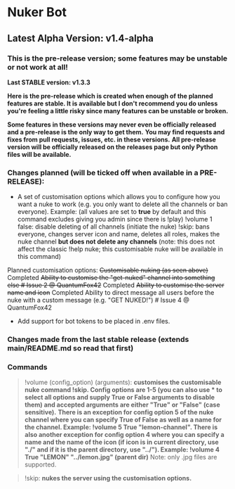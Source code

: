 # Nuker Bot
## Latest Alpha Version: v1.4-alpha
### This is the pre-release version; some features may be unstable or not work at all!
**Last STABLE version: v1.3.3**

**Here is the pre-release which is created when enough of the planned features are stable. It is available but I don't recommend you do unless you're feeling a little risky since many features can be unstable or broken.**

**Some features in these versions may never even be officially released and a pre-release is the only way to get them.**
**You may find requests and fixes from pull requests, issues, etc. in these versions.**
**All pre-release version will be officially released on the releases page but only Python files will be available.**

### Changes planned (will be ticked off when available in a PRE-RELEASE):
- A set of customisation options which allows you to configure how you want a nuke to work (e.g. you only want to delete all the channels or ban everyone). Example:
(all values are set to **true** by default and this command excludes giving you admin since there is !play)
!volume 1 false: disable deleting of all channels
(initiate the nuke) !skip: bans everyone, changes server icon and name, deletes all roles, makes the nuke channel **but does not delete any channels**
(note: this does not affect the classic !help nuke; this customisable nuke will be available in this command)


Planned customisation options:
~~Customisable nuking (as seen above)~~ Completed
~~Ability to customise the "get-nuked" channel into something else # Issue 2 @ QuantumFox42~~ Completed
~~Ability to customise the server name and icon~~ Completed
Ability to direct message all users before the nuke with a custom message (e.g. "GET NUKED!") # Issue 4 @ QuantumFox42

- Add support for bot tokens to be placed in .env files.

### Changes made from the last stable release (extends main/README.md so read that first)

### Commands
> !volume (config_option) (arguments): **customises the customisable nuke command !skip. Config options are 1-5 (you can also use * to select all options and supply True or False arguments to disable them) and accepted arguments are either "True" or "False" (case sensitive).**
**There is an exception for config option 5 of the nuke channel where you can specify True of False as well as a name for the channel. Example: !volume 5 True "lemon-channel". There is also another exception for config option 4 where you can specify a name and the name of the icon (if icon is in current directory, use "./" and if it is the parent directory, use "../"). Example: !volume 4 True "LEMON" "../lemon.jpg" (parent dir)**
Note: only .jpg files are supported.

> !skip: **nukes the server using the customisation options.**
